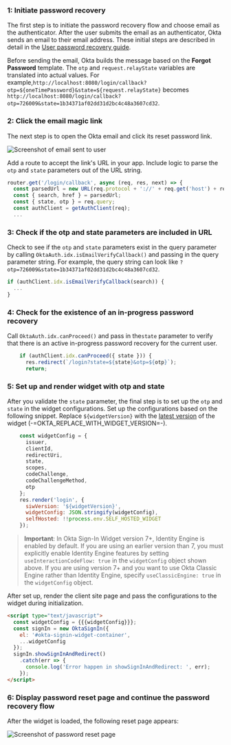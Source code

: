 ### 1: Initiate password recovery

The first step is to initiate the password recovery flow and choose email as the authenticator. After the user submits the email as an authenticator, Okta sends an email to their email address. These initial steps are described in detail in the [User password recovery guide](/docs/guides/oie-embedded-sdk-use-case-pwd-recovery-mfa/nodejs/main/).

Before sending the email, Okta builds the message based on the **Forgot Password** template. The `otp` and `request.relayState` variables are translated into actual values. For example,`http://localhost:8080/login/callback?otp=${oneTimePassword}&state=${request.relayState}` becomes `http://localhost:8080/login/callback?otp=726009&state=1b34371af02dd31d2bc4c48a3607cd32`.

### 2: Click the email magic link

The next step is to open the Okta email and click its reset password link.

<div class="three-quarter">

![Screenshot of email sent to user](/img/advanced-use-cases/custom-pwd-recovery-custom-email.png)

</div>

Add a route to accept the link's URL in your app. Include logic to parse the `otp` and `state` parameters out of the URL string.

```javascript
router.get('/login/callback', async (req, res, next) => {
  const parsedUrl = new URL(req.protocol + '://' + req.get('host') + req.originalUrl);
  const { search, href } = parsedUrl;
  const { state, otp } = req.query;
  const authClient = getAuthClient(req);
  ...
```

### 3: Check if the otp and state parameters are included in URL

Check to see if the `otp` and `state` parameters exist in the query parameter by calling `OktaAuth.idx.isEmailVerifyCallback()` and passing in the query parameter string. For example, the query string can look like `?otp=726009&state=1b34371af02dd31d2bc4c48a3607cd32`.

```javascript
if (authClient.idx.isEmailVerifyCallback(search)) {
  ...
}
```

### 4: Check for the existence of an in-progress password recovery

Call `OktaAuth.idx.canProceed()` and pass in the`state` parameter to verify that there is an active in-progress password recovery for the current user.

```javascript
    if (authClient.idx.canProceed({ state })) {
      res.redirect(`/login?state=${state}&otp=${otp}`);
      return;
```

### 5: Set up and render widget with otp and state

After you validate the `state` parameter, the final step is to set up the `otp` and `state` in the widget configurations. Set up the configurations based on the following snippet. Replace `${widgetVersion}` with the [latest version](https://github.com/okta/okta-signin-widget/releases/) of the widget (-=OKTA_REPLACE_WITH_WIDGET_VERSION=-).

```javascript
    const widgetConfig = {
      issuer,
      clientId,
      redirectUri,
      state,
      scopes,
      codeChallenge,
      codeChallengeMethod,
      otp
    };
    res.render('login', {
      siwVersion: '${widgetVersion}',
      widgetConfig: JSON.stringify(widgetConfig),
      selfHosted: !!process.env.SELF_HOSTED_WIDGET
    });
```

> **Important**: In Okta Sign-In Widget version 7+, Identity Engine is enabled by default. If you are using an earlier version than 7, you must explicitly enable Identity Engine features by setting `useInteractionCodeFlow: true` in the `widgetConfig` object shown above. If you are using version 7+ and you want to use Okta Classic Engine rather than Identity Engine, specify `useClassicEngine: true` in the `widgetConfig` object.

After set up, render the client site page and pass the configurations to the widget during initialization.

```html
<script type="text/javascript">
  const widgetConfig = {{{widgetConfig}}};
  const signIn = new OktaSignIn({
    el: '#okta-signin-widget-container',
    ...widgetConfig
  });
  signIn.showSignInAndRedirect()
    .catch(err => {
      console.log('Error happen in showSignInAndRedirect: ', err);
    });
</script>
```

### 6: Display password reset page and continue the password recovery flow

After the widget is loaded, the following reset page appears:

<div class="half border">

![Screenshot of password reset page](/img/advanced-use-cases/custom-pwd-recovery-custom-siw-reset-pwd-page.png)

</div>

